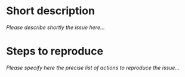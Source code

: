 # Short description

_Please describe shortly the issue here..._


# Steps to reproduce

_Please specify here the precise list of actions to reproduce the issue..._
